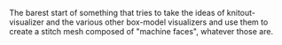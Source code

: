 The barest start of something that tries to take the ideas of knitout-visualizer and the various other box-model visualizers and use them to create a stitch mesh composed of "machine faces", whatever those are.

